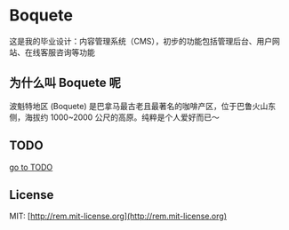 # Boquete

这是我的毕业设计：内容管理系统（CMS），初步的功能包括管理后台、用户网站、在线客服咨询等功能

## 为什么叫 Boquete 呢

波魁特地区 (Boquete) 是巴拿马最古老且最著名的咖啡产区，位于巴鲁火山东侧，海拔约 1000~2000 公尺的高原。纯粹是个人爱好而已～

## TODO

[go to TODO](./TODO.md)

## License

MIT: [http://rem.mit-license.org](http://rem.mit-license.org)

